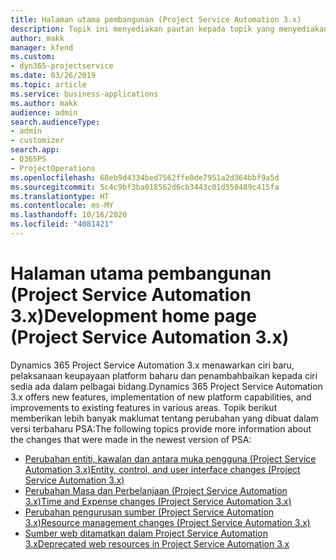```yaml
---
title: Halaman utama pembangunan (Project Service Automation 3.x)
description: Topik ini menyediakan pautan kepada topik yang menyediakan maklumat pembangunan untuk Dynamics 365 Project Service Automation (PSA) versi 3.x.
author: makk
manager: kfend
ms.custom:
- dyn365-projectservice
ms.date: 03/26/2019
ms.topic: article
ms.service: business-applications
ms.author: makk
audience: admin
search.audienceType:
- admin
- customizer
search.app:
- D365PS
- ProjectOperations
ms.openlocfilehash: 68eb9d4334bed7562ffe0de7951a2d364bbf9a5d
ms.sourcegitcommit: 5c4c9bf3ba018562d6cb3443c01d550489c415fa
ms.translationtype: HT
ms.contentlocale: ms-MY
ms.lasthandoff: 10/16/2020
ms.locfileid: "4081421"
---
```

# <a name="development-home-page-project-service-automation-3x"></a><span data-ttu-id="b51aa-103">Halaman utama pembangunan (Project Service Automation 3.x)</span><span class="sxs-lookup"><span data-stu-id="b51aa-103">Development home page (Project Service Automation 3.x)</span></span>

<span data-ttu-id="b51aa-104">Dynamics 365 Project Service Automation 3.x menawarkan ciri baru, pelaksanaan keupayaan platform baharu dan penambahbaikan kepada ciri sedia ada dalam pelbagai bidang.</span><span class="sxs-lookup"><span data-stu-id="b51aa-104">Dynamics 365 Project Service Automation 3.x offers new features, implementation of new platform capabilities, and improvements to existing features in various areas.</span></span> <span data-ttu-id="b51aa-105">Topik berikut memberikan lebih banyak maklumat tentang perubahan yang dibuat dalam versi terbaharu PSA:</span><span class="sxs-lookup"><span data-stu-id="b51aa-105">The following topics provide more information about the changes that were made in the newest version of PSA:</span></span>

- [<span data-ttu-id="b51aa-106">Perubahan entiti, kawalan dan antara muka pengguna (Project Service Automation 3.x)</span><span class="sxs-lookup"><span data-stu-id="b51aa-106">Entity, control, and user interface changes (Project Service Automation 3.x)</span></span>](../developer-guides/entity-changes-v3.x.md)
- [<span data-ttu-id="b51aa-107">Perubahan Masa dan Perbelanjaan (Project Service Automation 3.x)</span><span class="sxs-lookup"><span data-stu-id="b51aa-107">Time and Expense changes (Project Service Automation 3.x)</span></span>](../developer-guides/time-expense-changes-v3.x.md)
- [<span data-ttu-id="b51aa-108">Perubahan pengurusan sumber (Project Service Automation 3.x)</span><span class="sxs-lookup"><span data-stu-id="b51aa-108">Resource management changes (Project Service Automation 3.x)</span></span>](../developer-guides/resource-management-changes-v3.x.md)
- [<span data-ttu-id="b51aa-109">Sumber web ditamatkan dalam Project Service Automation 3.x</span><span class="sxs-lookup"><span data-stu-id="b51aa-109">Deprecated web resources in Project Service Automation 3.x</span></span>](../developer-guides/web-resources-deprecated-v3.x.md)
